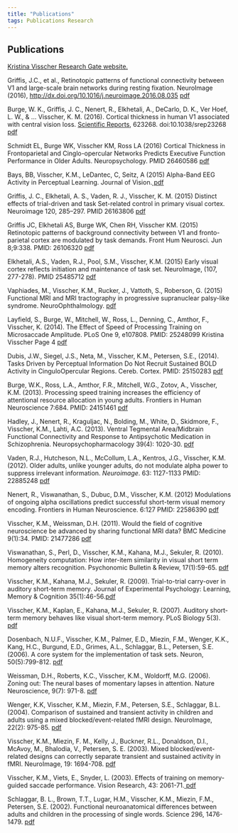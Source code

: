 ```yaml
---
title: "Publications"
tags: Publications Research
---
```

## Publications

[Kristina Visscher Research Gate website.](https://www.researchgate.net/profile/Kristina_Visscher/publications)  

Griffis, J.C., et al., Retinotopic patterns of functional connectivity between V1 and large-scale brain networks during resting fixation. NeuroImage (2016), http://dx.doi.org/10.1016/j.neuroimage.2016.08.035 [pdf](https://labs.uab.edu/visscher/images/JoeWes_paperv1.pdf)  

Burge, W. K., Griffis, J. C., Nenert, R., Elkhetali, A., DeCarlo, D. K., Ver Hoef, L. W., & ... Visscher, K. M. (2016). Cortical thickness in human V1 associated with central vision loss. [Scientific Reports](http://www.nature.com/articles/srep23268), 623268. doi:10.1038/srep23268 [pdf](https://labs.uab.edu/visscher/images/srep23268_3.pdf)  

Schmidt EL, Burge WK, Visscher KM, Ross LA (2016) Cortical Thickness in Frontoparietal and Cinglo-opercular Networks Predicts Executive Function Performance in Older Adults. Neuropsychology. PMID 26460586 [pdf](https://labs.uab.edu/visscher/images/nihms-721192.pdf)  

Bays, BB, Visscher, K.M., LeDantec, C, Seitz, A (2015) Alpha-Band EEG Activity in Perceptual Learning. Journal of Vision.[ pdf](https://labs.uab.edu/visscher/images/Alpha_band_EEG_activity_in_perceptual_learning.pdf)  

Griffis, J. C., Elkhetali, A. S., Vaden, R. J., Visscher, K. M. (2015) Distinct effects of trial-driven and task Set-related control in primary visual cortex. Neuroimage 120, 285–297. PMID 26163806 [pdf](https://labs.uab.edu/visscher/images/Distinct_effects_of_trial-driven_and_task_set-related_control_in_primary_visual_cortex.pdf)  

Griffis JC, Elkhetali AS, Burge WK, Chen RH, Visscher KM. (2015) Retinotopic patterns of background connectivity between V1 and fronto-parietal cortex are modulated by task demands. Front Hum Neurosci. Jun 8;9:338. PMID: 26106320 [pdf](https://labs.uab.edu/visscher/images/Retinotopic_patterns_of_background_connectivity.pdf)  

Elkhetali, A.S., Vaden, R.J., Pool, S.M., Visscher, K.M. (2015) Early visual cortex reflects initiation and maintenance of task set. NeuroImage, (107, 277-278). PMID 25485712 [pdf](https://labs.uab.edu/visscher/images/Early_visual_cortex_reflects_initiation_and_maintenance_of_task_set.pdf)  

Vaphiades, M., Visscher, K.M., Rucker, J., Vattoth, S., Roberson, G. (2015) Functional MRI and MRI tractography in progressive supranuclear palsy-like syndrome. NeuroOphthalmology. [pdf](https://labs.uab.edu/visscher/images/ioph-39-02-994133.pdf)  

Layfield, S., Burge, W., Mitchell, W., Ross, L., Denning, C., Amthor, F., Visscher, K. (2014). The Effect of Speed of Processing Training on Microsaccade Amplitude. PLoS One 9, e107808. PMID: 25248099 Kristina Visscher Page 4 [pdf](https://labs.uab.edu/visscher/images/Effect_of_speed_of_processing_training_on_microsaccade_amplitude.pdf)  

Dubis, J.W., Siegel, J.S., Neta, M., Visscher, K.M., Petersen, S.E., (2014). Tasks Driven by Perceptual Information Do Not Recruit Sustained BOLD Activity in CinguloOpercular Regions. Cereb. Cortex. PMID: 25150283 [pdf](https://labs.uab.edu/visscher/images/Cereb._Cortex-2014-Dubis-cercor-bhu187.pdf)  

Burge, W.K., Ross, L.A., Amthor, F.R., Mitchell, W.G., Zotov, A., Visscher, K.M. (2013). Processing speed training increases the efficiency of attentional resource allocation in young adults. Frontiers in Human Neuroscience 7:684. PMID: 24151461 [pdf](http://www.frontiersin.org/Journal/DownloadFile/1/371601/54313/1/21/fnhum-07-00684_pdf)  

Hadley, J., Nenert, R., Kraguljac, N., Bolding, M., White, D., Skidmore, F., Visscher, K.M., Lahti, A.C. (2013). Ventral Tegmental Area/Midbrain Functional Connectivity and Response to Antipsychotic Medication in Schizophrenia. Neuropsychopharmacology 39(4): 1020-30. [pdf](https://labs.uab.edu/visscher/images/npp2013305a.pdf)  

Vaden, R.J., Hutcheson, N.L., McCollum, L.A., Kentros, J.G., Visscher, K.M. (2012).  Older adults, unlike younger adults, do not modulate alpha power to suppress irrelevant information. _Neuroimage_. 63: 1127-1133  PMID: 22885248 [pdf](https://labs.uab.edu/visscher/images/Vaden_et_al._-_2012_-_Older_adults_unlike_younger_adults_do_not_modulate_alpha_power_to_suppress_irrelevant_information.pdf)  

Nenert, R., Viswanathan, S., Dubuc, D.M., Visscher, K.M. (2012) Modulations of ongoing alpha oscillations predict successful short-term visual memory encoding. Frontiers in Human Neuroscience. 6:127 PMID: 22586390 [pdf](http://www.ncbi.nlm.nih.gov/pmc/articles/PMC3347628/pdf/fnhum-06-00127.pdf)  

Visscher, K.M., Weissman, D.H. (2011). Would the field of cognitive neuroscience be advanced by sharing functional MRI data? BMC Medicine 9(1):34. PMID: 21477286 [pdf](http://www.biomedcentral.com/content/pdf/1741-7015-9-34.pdf)  


Viswanathan, S., Perl, D., Visscher, K.M., Kahana, M.J., Sekuler, R. (2010). Homogeneity computation: How inter-item similarity in visual short term memory alters recognition. Psychonomic Bulletin & Review, 17(1):59-65. [pdf](https://labs.uab.edu/visscher/images/nihms182688.pdf)  

Visscher, K.M., Kahana, M.J., Sekuler, R. (2009). Trial-to-trial carry-over in auditory short-term memory. Journal of Experimental Psychology: Learning, Memory & Cognition 35(1):46-56.[](https://labs.uab.edu/visscher/images/nihms91774.pdf)[pdf](https://labs.uab.edu/visscher/images/pbio.0050056.pdf)  

Visscher, K.M., Kaplan, E., Kahana, M.J., Sekuler, R. (2007). Auditory short-term memory behaves like visual short-term memory. PLoS Biology 5(3). [pdf](https://labs.uab.edu/visscher/images/pbio.0050056.pdf)  

Dosenbach, N.U.F., Visscher, K.M., Palmer, E.D., Miezin, F.M., Wenger, K.K., Kang, H.C., Burgund, E.D., Grimes, A.L., Schlaggar, B.L., Petersen, S.E. (2006). A core system for the implementation of task sets. Neuron, 50(5):799-812. [pdf](https://labs.uab.edu/visscher/images/zpq11073.pdf)  

Weissman, D.H., Roberts, K.C., Visscher, K.M., Woldorff, M.G. (2006). Zoning out: The neural bases of momentary lapses in attention. Nature Neuroscience, 9(7): 971-8. [pdf](https://labs.uab.edu/visscher/images/nn1727.pdf)  

Wenger, K.K, Visscher, K.M., Miezin, F.M., Petersen, S.E., Schlaggar, B.L. (2004). Comparison of sustained and transient activity in children and adults using a mixed blocked/event-related fMRI design. NeuroImage, 22(2): 975-85. [pdf](https://labs.uab.edu/visscher/images/1-s2.0-S1053811904001211-main.pdf)  

Visscher, K.M., Miezin, F. M., Kelly, J., Buckner, R.L., Donaldson, D.I., McAvoy, M., Bhalodia, V., Petersen, S. E. (2003). Mixed blocked/event-related designs can correctly separate transient and sustained activity in fMRI. NeuroImage, 19: 1694-708. [pdf](https://labs.uab.edu/visscher/images/VisscherNeuroimage2003.pdf)[](http://visscher.neurobiology.uab.edu/pdf/VissMiez2003.pdf)  

Visscher, K.M., Viets, E., Snyder, L. (2003). Effects of training on memory-guided saccade performance. Vision Research, 43: 2061-71.[ pdf](https://labs.uab.edu/visscher/images/Visscher_Viets_Snyder_-_2003_-_Effects_of_training_on_memory-guided_saccade_performance.pdf)  

Schlaggar, B. L., Brown, T.T., Lugar, H.M., Visscher, K.M., Miezin, F.M., Petersen, S.E. (2002). Functional neuroanatomical differences between adults and children in the processing of single words. Science 296, 1476-1479. [pdf](https://labs.uab.edu/visscher/images/1476.full.pdf)